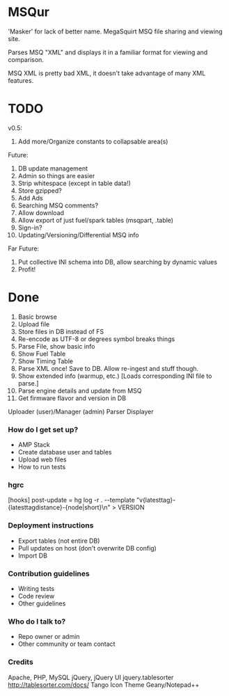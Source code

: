 # MSQur #

'Masker' for lack of better name.
MegaSquirt MSQ file sharing and viewing site.

Parses MSQ "XML" and displays it in a familiar format for viewing and comparison.

MSQ XML is pretty bad XML, it doesn't take advantage of many XML features.

# TODO #
v0.5:
1. Add more/Organize constants to collapsable area(s)

Future:
1. DB update management
1. Admin so things are easier
1. Strip whitespace (except in table data!)
1. Store gzipped?
1. Add Ads
1. Searching MSQ comments?
1. Allow download
1. Allow export of just fuel/spark tables (msqpart, .table)
1. Sign-in?
1. Updating/Versioning/Differential MSQ info

Far Future:
1. Put collective INI schema into DB, allow searching by dynamic values
1. Profit!

# Done #
1. Basic browse
1. Upload file
1. Store files in DB instead of FS
1. Re-encode as UTF-8 or degrees symbol breaks things
1. Parse File, show basic info
1. Show Fuel Table
1. Show Timing Table
1. Parse XML once! Save to DB. Allow re-ingest and stuff though.
1. Show extended info (warmup, etc.) [Loads corresponding INI file to parse.]
1. Parse engine details and update from MSQ
1. Get firmware flavor and version in DB

Uploader (user)/Manager (admin)
Parser
Displayer

### How do I get set up? ###

* AMP Stack
* Create database user and tables
* Upload web files
* How to run tests

### hgrc ##
[hooks]
post-update = hg log -r . --template "v{latesttag}-{latesttagdistance}-{node|short}\n" > VERSION

### Deployment instructions ###
* Export tables (not entire DB)
* Pull updates on host (don't overwrite DB config)
* Import DB

### Contribution guidelines ###

* Writing tests
* Code review
* Other guidelines

### Who do I talk to? ###

* Repo owner or admin
* Other community or team contact

### Credits ###
Apache, PHP, MySQL
jQuery, jQuery UI
jquery.tablesorter http://tablesorter.com/docs/
Tango Icon Theme
Geany/Notepad++
